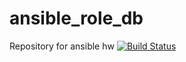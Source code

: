# ansible_role_db
Repository for ansible hw
[![Build Status](https://travis-ci.org/lushndm/ansible_role_db.svg?branch=master)](https://travis-ci.org/lushndm/ansible_role_db)

